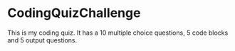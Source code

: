 # CodingQuizChallenge
This is my coding quiz. It has a 10 multiple choice questions, 5 code blocks and 5 output questions. 
